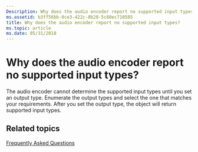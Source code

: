 ```yaml
---
Description: Why does the audio encoder report no supported input types?
ms.assetid: b3ff56bb-0ce3-422c-8b20-5c80ec710585
title: Why does the audio encoder report no supported input types?
ms.topic: article
ms.date: 05/31/2018
---
```


# Why does the audio encoder report no supported input types?

The audio encoder cannot determine the supported input types until you set an output type. Enumerate the output types and select the one that matches your requirements. After you set the output type, the object will return supported input types.

## Related topics

<dl> <dt>

[Frequently Asked Questions](frequentlyaskedquestions.md)
</dt> </dl>

 

 



